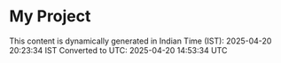 # My Project

This content is dynamically generated in Indian Time (IST): 2025-04-20 20:23:34 IST
Converted to UTC: 2025-04-20 14:53:34 UTC

